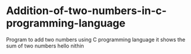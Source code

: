 # Addition-of-two-numbers-in-c-programming-language
Program to add two numbers using C programming language
it shows the sum of two numbers 
hello nithin